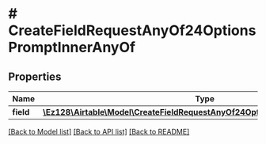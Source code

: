 # # CreateFieldRequestAnyOf24OptionsPromptInnerAnyOf

## Properties

Name | Type | Description | Notes
------------ | ------------- | ------------- | -------------
**field** | [**\Ez128\Airtable\Model\CreateFieldRequestAnyOf24OptionsPromptInnerAnyOfField**](CreateFieldRequestAnyOf24OptionsPromptInnerAnyOfField.md) |  |

[[Back to Model list]](../../README.md#models) [[Back to API list]](../../README.md#endpoints) [[Back to README]](../../README.md)
